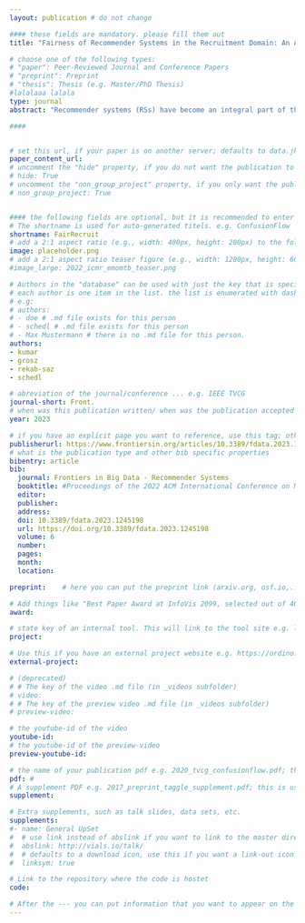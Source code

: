 ```yaml
---
layout: publication # do not change

#### these fields are mandatory. please fill them out
title: "Fairness of Recommender Systems in the Recruitment Domain: An Analysis from Technical and Legal Perspectives" # title of your publication 

# choose one of the following types:
# "paper": Peer-Reviewed Journal and Conference Papers
# "preprint": Preprint
# "thesis": Thesis (e.g. Master/PhD Thesis)
#lalalaaa lalala
type: journal
abstract: "Recommender systems (RSs) have become an integral part of the hiring process, be it via job advertisement ranking systems (job recommenders) for the potential employee or candidate ranking systems (candidate recommenders) for the employer. As seen in other domains, RSs are prone to harmful biases, unfair algorithmic behavior, and even discrimination in a legal sense. Some cases, such as salary equity in regards to gender (gender pay gap), stereotypical job perceptions along gendered lines, or biases toward other subgroups sharing specific characteristics in candidate recommenders, can have profound ethical and legal implications. In this survey, we discuss the current state of fairness research considering the fairness definitions (e.g., demographic parity and equal opportunity) used in recruitment-related RSs (RRSs). We investigate from a technical perspective the approaches to improve fairness, like synthetic data generation, adversarial training, protected subgroup distributional constraints, and post-hoc re-ranking. Thereafter, from a legal perspective, we contrast the fairness definitions and the effects of the aforementioned approaches with existing EU and US law requirements for employment and occupation, and second, we ascertain whether and to what extent EU and US law permits such approaches to improve fairness. We finally discuss the advances that RSs have made in terms of fairness in the recruitment domain, compare them with those made in other domains, and outline existing open challenges." # insert the abstract of your publication between the quotes; you can use html e.g. to make links (<a></a>) or generate bold (<b></b>) etc. text 

####


# set this url, if your paper is on another server; defaults to data.jku-vds-lab.at
paper_content_url: 
# uncomment the "hide" property, if you do not want the publication to be displayed on the website (usually you don't need this)
# hide: True
# uncomment the "non_group_project" property, if you only want the publication to be displayed on your personal page (i.e. publications where you contributed, but does not have anything to do with the Vis Group e.g. Master Thesis,...)
# non_group_project: True


#### the following fields are optional, but it is recommended to enter as much information as possible
# The shortname is used for auto-generated titels. e.g. ConfusionFlow
shortname: FairRecruit
# add a 2:1 aspect ratio (e.g., width: 400px, height: 200px) to the folder /assets/images/papers/ e.g. 2020_tvcg_confusionflow.png
image: placeholder.png
# add a 2:1 aspect ratio teaser figure (e.g., width: 1200px, height: 600px) to the folder /assets/images/papers/ e.g. 2020_tvcg_confusionflow_teaser.png
#image_large: 2022_icmr_emomtb_teaser.png

# Authors in the "database" can be used with just the key that is specified in the corresponding .md file (usually it is the lastname in lower case e.g. doe). Authors that do not have an individual page here should be stated with their full name (e.g. John Doe)
# each author is one item in the list. the list is enumerated with dashes ("-")
# e.g:
# authors:
# - doe # .md file exists for this person
# - schedl # .md file exists for this person
# - Max Mustermann # there is no .md file for this person.
authors:
- kumar
- grosz 
- rekab-saz
- schedl

# abreviation of the journal/conference ... e.g. IEEE TVCG
journal-short: Front. 
# when was this publication written/ when was the publication accepted (e.g. 2020)
year: 2023

# if you have an explicit page you want to reference, use this tag; otherwise it will be generated from your doi
publisherurl: https://www.frontiersin.org/articles/10.3389/fdata.2023.1245198
# what is the publication type and other bib specific properties
bibentry: article
bib:
  journal: Frontiers in Big Data - Recommender Systems
  booktitle: #Proceedings of the 2022 ACM International Conference on Multimedia Retrieval (ICMR)
  editor: 
  publisher: 
  address: 
  doi: 10.3389/fdata.2023.1245198
  url: https://doi.org/10.3389/fdata.2023.1245198
  volume: 6
  number: 
  pages: 
  month:
  location: 

preprint:	 # here you can put the preprint link (arxiv.org, osf.io,...) e.g. https://arxiv.org/abs/1910.00969

# Add things like "Best Paper Award at InfoVis 2099, selected out of 4000 submissions"
award:

# state key of an internal tool. This will link to the tool site e.g. lineup (usually not needed)
project: 

# Use this if you have an external project website e.g. https://ordino.caleydoapp.org/
external-project: 

# (deprecated)
# # The key of the video .md file (in _videos subfolder)
# video: 
# # The key of the preview video .md file (in _videos subfolder)
# preview-video:

# the youtube-id of the video
youtube-id: 
# the youtube-id of the preview-video
preview-youtube-id: 

# the name of your publication pdf e.g. 2020_tvcg_confusionflow.pdf; this is usually uploaded to the caleydo aws server
pdf: # 
# A supplement PDF e.g. 2017_preprint_taggle_supplement.pdf; this is usually uploaded to the caleydo aws server
supplement: 

# Extra supplements, such as talk slides, data sets, etc.
supplements:
#- name: General UpSet
#  # use link instead of abslink if you want to link to the master directory
#  abslink: http://vials.io/talk/
#  # defaults to a download icon, use this if you want a link-out icon
#  linksym: true

# Link to the repository where the code is hostet
code: 

# After the --- you can put information that you want to appear on the website using markdown formatting or HTML. A good example are acknowledgements, extra references, an erratum, etc.
---
```


